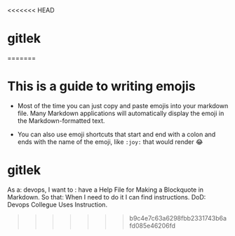 <<<<<<< HEAD
# gitlek
=======
# This is a guide to writing emojis

- Most of the time you can just copy and paste emojis into your markdown file. Many Markdown applications will automatically display the emoji in the Markdown-formatted text.

- You can also use emoji shortcuts that start and end with a colon and ends with the name of the emoji, like `:joy:` that would render :joy: 
# gitlek

 As a: devops,
 I want to : have a Help File for Making a Blockquote in Markdown.
 So that: When I need to do it I can find instructions.
 DoD: Devops Collegue Uses Instruction.
>>>>>>> b9c4e7c63a6298fbb2331743b6afd085e46206fd
